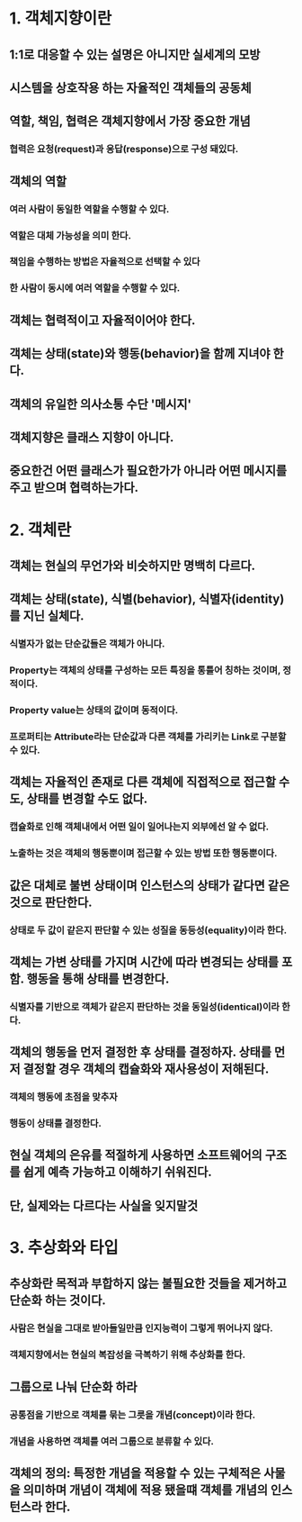 # 1. 객체지향이란

## 1:1로 대응할 수 있는 설명은 아니지만 실세계의 모방
## 시스템을 상호작용 하는 자율적인 객체들의 공동체
## 역할, 책임, 협력은 객체지향에서 가장 중요한 개념
### 협력은 요청(request)과 응답(response)으로 구성 돼있다.
## 객체의 역할
### 여러 사람이 동일한 역할을 수행할 수 있다.
### 역할은 대체 가능성을 의미 한다.
### 책임을 수행하는 방법은 자율적으로 선택할 수 있다
### 한 사람이 동시에 여러 역할을 수행할 수 있다.
## 객체는 협력적이고 자율적이어야 한다.
## 객체는 상태(state)와 행동(behavior)을 함께 지녀야 한다.
## 객체의 유일한 의사소통 수단 '메시지'
## 객체지향은 클래스 지향이 아니다.
## 중요한건 어떤 클래스가 필요한가가 아니라 어떤 메시지를 주고 받으며 협력하는가다.
#
#
# 2. 객체란
## 객체는 현실의 무언가와 비슷하지만 명백히 다르다.
## 객체는 상태(state), 식별(behavior), 식별자(identity)를 지닌 실체다.
### 식별자가 없는 단순값들은 객체가 아니다.
### Property는 객체의 상태를 구성하는 모든 특징을 통틀어 칭하는 것이며, 정적이다.
### Property value는 상태의 값이며 동적이다.
### 프로퍼티는 Attribute라는 단순값과 다른 객체를 가리키는 Link로 구분할 수 있다.
## 객체는 자율적인 존재로 다른 객체에 직접적으로 접근할 수도, 상태를 변경할 수도 없다.
### 캡슐화로 인해 객체내에서 어떤 일이 일어나는지 외부에선 알 수 없다.
### 노출하는 것은 객체의 행동뿐이며 접근할 수 있는 방법 또한 행동뿐이다.
## 값은 대체로 불변 상태이며 인스턴스의 상태가 같다면 같은 것으로 판단한다.
### 상태로 두 값이 같은지 판단할 수 있는 성질을 동등성(equality)이라 한다.
## 객체는 가변 상태를 가지며 시간에 따라 변경되는 상태를 포함. 행동을 통해 상태를 변경한다.
### 식별자를 기반으로 객체가 같은지 판단하는 것을 동일성(identical)이라 한다.
## 객체의 행동을 먼저 결정한 후 상태를 결정하자. 상태를 먼저 결정할 경우 객체의 캡슐화와 재사용성이 저해된다.
### 객체의 행동에 초점을 맞추자
### 행동이 상태를 결정한다.
## 현실 객체의 은유를 적절하게 사용하면 소프트웨어의 구조를 쉽게 예측 가능하고 이해하기 쉬워진다.
## 단, 실제와는 다르다는 사실을 잊지말것
#
#
# 3. 추상화와 타입
## 추상화란 목적과 부합하지 않는 불필요한 것들을 제거하고 단순화 하는 것이다.
### 사람은 현실을 그대로 받아들일만큼 인지능력이 그렇게 뛰어나지 않다.
### 객체지향에서는 현실의 복잡성을 극복하기 위해 추상화를 한다.
## 그룹으로 나눠 단순화 하라
### 공통점을 기반으로 객체를 묶는 그릇을 개념(concept)이라 한다.
### 개념을 사용하면 객체를 여러 그룹으로 분류할 수 있다.
## 객체의 정의: 특정한 개념을 적용할 수 있는 구체적은 사물을 의미하며 개념이 객체에 적용 됐을떄 객체를 개념의 인스턴스라 한다.

